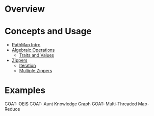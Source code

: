 # Overview

# Concepts and Usage

- [PathMap Intro](./00.00_intro.md)
- [Algebraic Operations](./01.00_algebraic_ops.md)
    - [Traits and Values](./01.01_algebraic_traits.md)
- [Zippers](./02.00_zippers.md)
    - [Iteration](./02.01_zipper_iter.md)
    - [Multiple Zippers](./02.02_multi_zipper.md)

# Examples

GOAT: OEIS
GOAT: Aunt Knowledge Graph
GOAT: Multi-Threaded Map-Reduce
